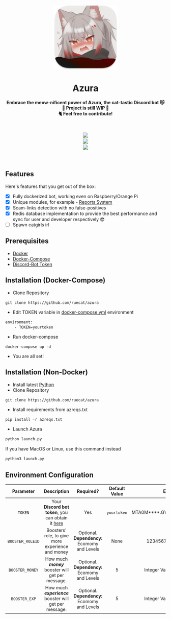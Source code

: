 <div align="center">
  <br>
  <a href="">
    <img src="res/github/azura-readme.png" width="200" height="200">
  </a>
  <h1>Azura</h1>
  <p>
    <b>Embrace the meow-nificent power of Azura, the cat-tastic Discord bot 😻</b><br>
    <b>🚧 Project is still WIP 🚧</b><br>
    <b>🐈 Feel free to contribute!</b><br>
  </p>
  <br>
  <p align="center">
    <img src="https://img.shields.io/github/downloads/ruecat/azura/total?style=for-the-badge&label=Downloads&color=52489C">
    <a href="https://discord.gg/VHUYnFB4MS"><br>
    <img src="https://app.codacy.com/project/badge/Grade/5d0e1e2498f8443890624037efa6a2b0"/><br>
      <img src="https://dcbadge.vercel.app/api/server/VHUYnFB4MS"/>
    </a>
  </p>
  <br>
</div>

## Features
Here's features that you get out of the box:

- [x] Fully dockerized bot, working even on Raspberry/Orange Pi
- [x] Unique modules, for example - [Reports System](https://github.com/ruecat/azura/blob/main/azura/modules/Reports.py)
- [x] Scam-links detection with no false-positives
- [x] Redis database implementation to provide the best performance and sync for user and developer respectively 😎
- [ ] Spawn catgirls irl

## Prerequisites
- [Docker](https://github.com/docker)
- [Docker-Compose](https://github.com/docker/compose)
- [Discord-Bot Token](https://discord.com/developers/applications)
## Installation (Docker-Compose)
+ Clone Repository
```
git clone https://github.com/ruecat/azura
```
+ Edit TOKEN variable in [docker-compose.yml](https://github.com/ruecat/azura/blob/main/docker-compose.yml) environment
```env
environment:
    - TOKEN=yourtoken
```
+ Run docker-compose
```
docker-compose up -d
```
+ You are all set!
## Installation (Non-Docker)
+ Install latest [Python](https://python.org/downloads)
+ Clone Repository
```
git clone https://github.com/ruecat/azura
```
+ Install requirements from azreqs.txt
```python
pip install -r azreqs.txt
```
+ Launch Azura
```python
python launch.py
```
If you have MacOS or Linux, use this command instead
```python
python3 launch.py
```
## Environment Configuration
|    Parameter     |                                            Description                                            |                                        Required?                                        | Default Value |            Example            |
|:----------------:|:-------------------------------------------------------------------------------------------------:|:---------------------------------------------------------------------------------------:|:-------------:|:-----------------------------:|
|     `TOKEN`      | Your **Discord bot token**, you can obtain it [here](https://discord.com/developers/applications) |                                           Yes                                           |  `yourtoken`  | MTA0M****.GY5L5F.****g*****5k | 
| `BOOSTER_ROLEID` |                         Boosters' role, to give more experience and money                         |                      Optional. **Dependency:** Ecomomy and Levels                       |     None      |      123456789010111213       |
| `BOOSTER_MONEY`  |                        How much **_money_** booster will get per message.                         |                      Optional. **Dependency:** Ecomomy and Levels                       |       5       | Integer Values: 1 2 3 4, etc  |
|  `BOOSTER_EXP`   |                      How much _**experience**_ booster will get per message.                      |                      Optional. **Dependency:** Ecomomy and Levels                       |       5       | Integer Values: 1 2 3 4, etc  |

